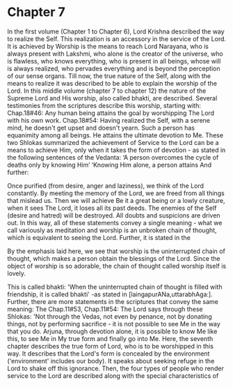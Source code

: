 # Chapter 7

In the first volume (Chapter 1 to Chapter 6), Lord Krishna described the way to realize the Self. This realization is an accessory in the service of the Lord. It is achieved by 
Worship is the means to reach Lord Narayana, who is always present with Lakshmi, who alone is the creator of the universe, who is flawless, who knows everything, who is present in all beings, whose will is always realized, who pervades everything and is beyond the perception of our sense organs. 
Till now, the true nature of the Self, along with the means to realize it was described to be able to explain the worship of the Lord.
In this middle volume (chapter 7 to chapter 12) the nature of the Supreme Lord and His worship, also called bhakti, are described. Several testimonies from the scriptures describe this worship, starting with:
Chap.18#46: Any human being attains the goal by worshipping The Lord with his own work.
Chap.18#54: Having realized the Self, with a serene mind, he doesn't get upset and doesn't yearn. Such a person has equanimity among all beings. He attains the ultimate devotion to Me.
These two Shlokas summarized the achievement of 
Service to the Lord can be a means to achieve Him, only when it takes the form of devotion - as stated in the following sentences of the Vedanta:
 ‘A person overcomes the cycle of deaths only by knowing Him’
 ‘Knowing Him alone, a person attains 
And further:


 Once purified (from desire, anger and laziness), we think of the Lord constantly. By meeting the memory of the Lord, we are freed from all things that mislead us. Then we will achieve 
 Be it a great being or a lowly creature, when it sees The Lord, it loses all its past deeds. The enemies of the Self (desire and hatred) will be destroyed. All doubts and suspicions are driven out.
In this way, all of these statements convey a single meaning - what we call variously as meditation and worship is an unbroken chain of thought, which is equivalent to seeing the Lord.
Further, it is stated in the 



By the emphasis laid here, we see that worship is the uninterrupted chain of thought, which makes a person obtain the blessings of the Lord. Since the object of worship is so adorable, the chain of thought called worship itself is lovely. 



This is called bhakti: 'When the uninterrupted chain of thought is filled with friendship, it is called bhakti' -as stated in [laingapurANa,uttarabhAga:].
Further, there are more statements in the scriptures that convey the same meaning:
The 
Chap.11#53, Chap.11#54: The Lord says through these Shlokas: 'Not through the Vedas, not even by penance, not by donating things, not by performing sacrifice - it is not possible to see Me in the way that you do. Arjuna, through devotion alone, it is possible to know Me like this, to see Me in My true form and finally go into Me.
Here, the seventh chapter describes the true form of Lord, who is to be worshipped in this way. It describes that the Lord's form is concealed by the environment ('environment' includes our body). It speaks about seeking refuge in the Lord to shake off this ignorance. Then, the four types of people who render service to the Lord are described along with the special characteristics of 

